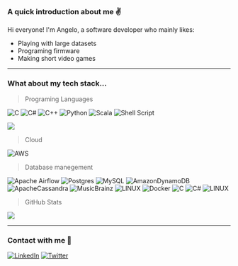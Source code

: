 <!-- 
> A quick introduction about me

I'm __Angelo__, a software developer who likes playing with large datasets and programing firmware; mainly with Python and Postgres.

## Contact with me

> How can you get in touch with me

These are the channels you can use to contact with me:

[![Gmail](https://img.shields.io/badge/Gmail-D14836?style=for-the-badge&logo=gmail&logoColor=white)](mailto:angelo.mucha.yllanes@gmail.com)
[![LinkedIn](https://img.shields.io/badge/LinkedIn-0077B5?style=for-the-badge&logo=linkedin&logoColor=white)](https://www.linkedin.com/in/de-angelo-mucha)
[![Twitter](https://img.shields.io/badge/Twitter-1DA1F2?style=for-the-badge&logo=twitter&logoColor=white)](https://twitter.com/Angelo15M)
 -->

### A quick introduction about me ✌️

Hi everyone! I'm Angelo, a software developer who mainly likes:

- Playing with large datasets
- Programing firmware
- Making short video games

---
### What about my tech stack...

> Programing Languages

![C](https://img.shields.io/badge/c-%2300599C.svg?style=flat&logo=c&logoColor=white) ![C#](https://img.shields.io/badge/c%23-%23239120.svg?style=flat&logo=c-sharp&logoColor=white) ![C++](https://img.shields.io/badge/c++-%2300599C.svg?style=flat&logo=c%2B%2B&logoColor=white) ![Python](https://img.shields.io/badge/python-3670A0?style=flat&logo=python&logoColor=ffdd54) ![Scala](https://img.shields.io/badge/scala-%23DC322F.svg?style=flat&logo=scala&logoColor=white) ![Shell Script](https://img.shields.io/badge/shell_script-%23121011.svg?style=flat&logo=gnu-bash&logoColor=white) 

![](https://github-readme-stats.vercel.app/api/top-langs/?username=AngeloM15&theme=react&hide_border=true&include_all_commits=false&count_private=true&layout=compact)

> Cloud

![AWS](https://img.shields.io/badge/AWS-%23FF9900.svg?style=flat&logo=amazon-aws&logoColor=white)

> Database manegement

![Apache Airflow](https://img.shields.io/badge/Apache%20Airflow-017CEE?style=flat&logo=Apache%20Airflow&logoColor=white) ![Postgres](https://img.shields.io/badge/postgres-%23316192.svg?style=flat&logo=postgresql&logoColor=white) ![MySQL](https://img.shields.io/badge/mysql-%2300f.svg?style=flat&logo=mysql&logoColor=white) ![AmazonDynamoDB](https://img.shields.io/badge/Amazon%20DynamoDB-4053D6?style=flat&logo=Amazon%20DynamoDB&logoColor=white) ![ApacheCassandra](https://img.shields.io/badge/cassandra-%231287B1.svg?style=flat&logo=apache-cassandra&logoColor=white) ![MusicBrainz](https://img.shields.io/badge/Musicbrainz-EB743B?style=flat&logo=musicbrainz&logoColor=BA478F) ![LINUX](https://img.shields.io/badge/Linux-FCC624?style=flat&logo=linux&logoColor=black) ![Docker](https://img.shields.io/badge/docker-%230db7ed.svg?style=flat&logo=docker&logoColor=white) ![C](https://img.shields.io/badge/c-%2300599C.svg?style=flat&logo=c&logoColor=white) ![C#](https://img.shields.io/badge/c%23-%23239120.svg?style=flat&logo=c-sharp&logoColor=white) ![LINUX](https://img.shields.io/badge/Linux-FCC624?style=flat&logo=linux&logoColor=black)


> GitHub Stats

![](https://github-readme-stats.vercel.app/api?username=AngeloM15&theme=react&hide_border=true&include_all_commits=false&count_private=true)<br/>
<!-- ![](https://github-readme-streak-stats.herokuapp.com/?user=AngeloM15&theme=react&hide_border=true)<br/> -->

---

### Contact with me 🤖

[![LinkedIn](https://img.shields.io/badge/LinkedIn-%230077B5.svg?logo=linkedin&logoColor=white)](https://www.linkedin.com/in/de-angelo-mucha) [![Twitter](https://img.shields.io/badge/Twitter-%231DA1F2.svg?logo=Twitter&logoColor=white)](https://twitter.com/Angelo15M) 

